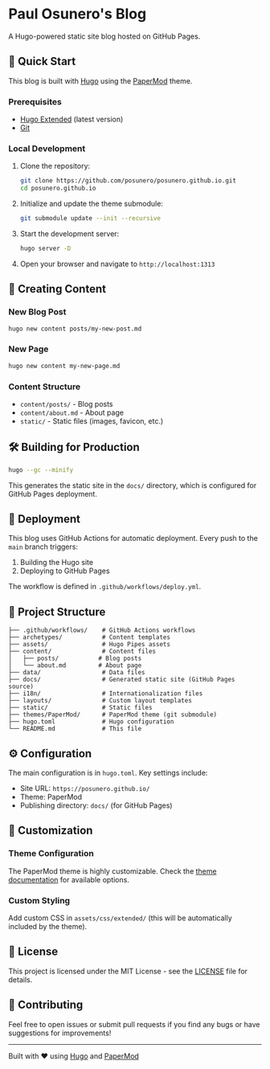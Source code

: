 # Paul Osunero's Blog

A Hugo-powered static site blog hosted on GitHub Pages.

## 🚀 Quick Start

This blog is built with [Hugo](https://gohugo.io/) using the [PaperMod](https://github.com/adityatelange/hugo-PaperMod) theme.

### Prerequisites

- [Hugo Extended](https://gohugo.io/installation/) (latest version)
- [Git](https://git-scm.com/)

### Local Development

1. Clone the repository:
   ```bash
   git clone https://github.com/posunero/posunero.github.io.git
   cd posunero.github.io
   ```

2. Initialize and update the theme submodule:
   ```bash
   git submodule update --init --recursive
   ```

3. Start the development server:
   ```bash
   hugo server -D
   ```

4. Open your browser and navigate to `http://localhost:1313`

## 📝 Creating Content

### New Blog Post

```bash
hugo new content posts/my-new-post.md
```

### New Page

```bash
hugo new content my-new-page.md
```

### Content Structure

- `content/posts/` - Blog posts
- `content/about.md` - About page
- `static/` - Static files (images, favicon, etc.)

## 🛠️ Building for Production

```bash
hugo --gc --minify
```

This generates the static site in the `docs/` directory, which is configured for GitHub Pages deployment.

## 🔄 Deployment

This blog uses GitHub Actions for automatic deployment. Every push to the `main` branch triggers:

1. Building the Hugo site
2. Deploying to GitHub Pages

The workflow is defined in `.github/workflows/deploy.yml`.

## 📁 Project Structure

```
├── .github/workflows/    # GitHub Actions workflows
├── archetypes/           # Content templates
├── assets/               # Hugo Pipes assets
├── content/              # Content files
│   ├── posts/           # Blog posts
│   └── about.md         # About page
├── data/                 # Data files
├── docs/                 # Generated static site (GitHub Pages source)
├── i18n/                 # Internationalization files
├── layouts/              # Custom layout templates
├── static/               # Static files
├── themes/PaperMod/      # PaperMod theme (git submodule)
├── hugo.toml             # Hugo configuration
└── README.md             # This file
```

## ⚙️ Configuration

The main configuration is in `hugo.toml`. Key settings include:

- Site URL: `https://posunero.github.io/`
- Theme: PaperMod
- Publishing directory: `docs/` (for GitHub Pages)

## 🎨 Customization

### Theme Configuration

The PaperMod theme is highly customizable. Check the [theme documentation](https://github.com/adityatelange/hugo-PaperMod/wiki) for available options.

### Custom Styling

Add custom CSS in `assets/css/extended/` (this will be automatically included by the theme).

## 📄 License

This project is licensed under the MIT License - see the [LICENSE](LICENSE) file for details.

## 🤝 Contributing

Feel free to open issues or submit pull requests if you find any bugs or have suggestions for improvements!

---

Built with ❤️ using [Hugo](https://gohugo.io/) and [PaperMod](https://github.com/adityatelange/hugo-PaperMod) 